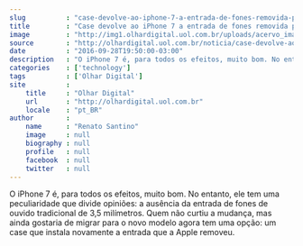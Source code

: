 ```yaml
---
slug          : "case-devolve-ao-iphone-7-a-entrada-de-fones-removida-pela-apple"
title         : "Case devolve ao iPhone 7 a entrada de fones removida pela Apple"
image         : "http://img1.olhardigital.uol.com.br/uploads/acervo_imagens/2016/09/20160928194704_660_420.jpg"
source        : "http://olhardigital.uol.com.br/noticia/case-devolve-ao-iphone-7-a-entrada-de-fones-removida-pela-apple/62594"
date          : "2016-09-28T19:50:00-03:00"
description   : "O iPhone 7 é, para todos os efeitos, muito bom. No entanto, ele tem uma peculiaridade que divide opiniões: a ausência da entrada de fones de ouvido tradicional de 3,5 milímetros. Quem não curtiu a mudança, mas ainda gostaria de migrar para o novo modelo agora tem uma opção: um case que instala novamente a entrada que a Apple removeu."
categories    : ['technology']
tags          : ['Olhar Digital']
site          :
    title     : "Olhar Digital"
    url       : "http://olhardigital.uol.com.br"
    locale    : "pt_BR"
author        :
    name      : "Renato Santino"
    image     : null
    biography : null
    profile   : null
    facebook  : null
    twitter   : null
---
```


O iPhone 7 é, para todos os efeitos, muito bom. No entanto, ele tem uma peculiaridade que divide opiniões: a ausência da entrada de fones de ouvido tradicional de 3,5 milímetros. Quem não curtiu a mudança, mas ainda gostaria de migrar para o novo modelo agora tem uma opção: um case que instala novamente a entrada que a Apple removeu.
